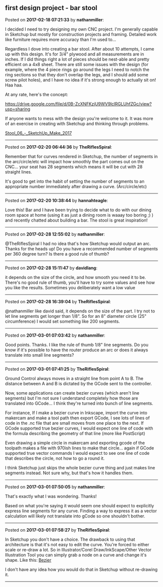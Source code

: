 ## first design project - bar stool
Posted on **2017-02-18 07:21:33** by **nathanmiller**:

I decided I need to try designing my own CNC project. I'm generally capable in Sketchup but mostly for construction projects and framing. Detailed work like furniture requires more accuracy than I'm used to...

Regardless I dove into creating a bar stool. After about 10 attempts, I came up with this design. It's for 3/4" plywood and all measurements are in inches. If I did things right a lot of pieces should be nest-able and pretty efficient on a 4x8 sheet. There are still some issues with the design (for example, where the 4 piece rings go around the legs I need to notch the ring sections so that they don't overlap the legs, and I should add some screw pilot holes), and I have no idea if it's strong enough to actually sit on! Haa haa. 

At any rate, here's the concept: 



https://drive.google.com/file/d/0B-ZcXNFKzjU9WV9lclRGLUhfZGc/view?usp=sharing



If anyone wants to mess with the design you're welcome to it. It was more of an exercise in creating with Sketchup and thinking through problems. 



 [Stool_06_-_SketchUp_Make_2017](../../images/Yy/Ay/YyAy_stool_06__sketchup_make_2017.png.jpg)

---

Posted on **2017-02-20 06:44:36** by **TheRiflesSpiral**:

Remember that for curves rendered in Sketchup, the number of segments in the arc/circle/etc will impact how smoothly the part comes out on the CNC... your seat has 28 segments which means it will be cut with 28 straight lines.



It's good to get into the habit of setting the number of segments to an appropriate number immediately after drawing a curve. (Arc/circle/etc)

---

Posted on **2017-02-20 10:38:44** by **hannahteagle**:

Love this! Bar and I have been trying to decide what to do with our dining room space at home (using it as just a dining room is waaay too boring ;) ) and recently chatted about building a bar. The stool is great inspiration!

---

Posted on **2017-02-28 12:55:02** by **nathanmiller**:

@TheRiflesSpiral I had no idea that's how Sketchup would output an arc. Thanks for the heads up! Do you have a recommended number of segments per 360 degree turn? Is there a good rule of thumb?

---

Posted on **2017-02-28 15:11:47** by **davidlang**:

it depends on the size of the circle, and how smooth you need it to be. There's no good rule of thumb, you'll have to try some values and see how you like the results. Sometimes you deliberately want a low value

---

Posted on **2017-02-28 16:39:04** by **TheRiflesSpiral**:

@nathanmiller like david said, it depends on the size of the part. I try not to let line segments get longer than 1/8". So for an 8" diameter circle (25" circumference) I would set something like 200 segments.

---

Posted on **2017-03-01 07:03:42** by **nathanmiller**:

Good points. Thanks. I like the rule of thumb 1/8" line segments. Do you know if it's possible to have the router produce an arc or does it always translate into small line segments?

---

Posted on **2017-03-01 07:41:25** by **TheRiflesSpiral**:

Ground Control always moves in a straight line from point A to B. The distance between A and B is dictated by the GCode sent to the controller.



Now, some applications can create bezier curves (which aren't line segments) but I'm not sure I understand completely how those are translated into GCode... I think they're turned into bunch of line segments.



For instance, If I make a bezier curve in Inkscape, import the curve into makercam and make a tool path then export GCode, I see lots of lines of code in the .nc file that are small moves from one place to the next. If GCode supported true bezier curves, I would expect one line of code with the formula describing the geometry of that line (more like PostScript)



Even drawing a simple circle in makercam and exporting gcode of the toolpath makes a file with 970ish lines to make that circle... again if GCode supported true vector commands I would expect to see one line of code that describes the circle, not how to go a round it.



I think Sketchup just skips the whole bezier curve thing and just makes line segments instead. Not sure why, but that's how it handles them.

---

Posted on **2017-03-01 07:50:05** by **nathanmiller**:

That's exactly what I was wondering. Thanks! 

Based on what you're saying it would seem one should expect to explicitly express line segments for any curve. Finding a way to express it as a vector calculation will likely not translate into gCode so one shouldn't bother.

---

Posted on **2017-03-01 07:58:27** by **TheRiflesSpiral**:

In Sketchup you don't have a choice. The drawback to using that architecture is that it's not easy to edit the curve. You're forced to either scale or re-draw a lot. So in Illustrator/Corel Draw/InkScape/Other Vector Illustration Tool you can simply grab a node on a curve and change it's shape. Like this:  [Bezier](../../images/rZ/yO/rZyO_bezier.jpg.jpg) 



I don't have any idea how you would do that in Sketchup without re-drawing it.

---

